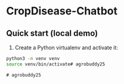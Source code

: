 # CropDisease-Chatbot


## Quick start (local demo)


1. Create a Python virtualenv and activate it:


```bash
python3 -m venv venv
source venv/bin/activate#   a g r o b u d d y 2 5  
 #   a g r o b u d d y 2 5  
 